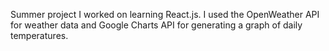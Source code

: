 Summer project I worked on learning React.js. I used the OpenWeather API for weather data and Google Charts API for generating a graph of daily temperatures.
